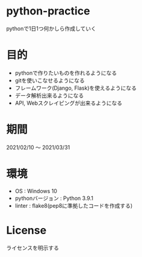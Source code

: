 # python-practice

pythonで1日1つ何かしら作成していく

# 目的

- pythonで作りたいものを作れるようになる
- gitを使いこなせるようになる
- フレームワーク(Django, Flask)を使えるようになる
- データ解析出来るようになる
- API, Webスクレイピングが出来るようになる

# 期間

2021/02/10 ～ 2021/03/31

# 環境

- OS : Windows 10
- pythonバージョン : Python 3.9.1
- linter : flake8(pep8に準拠したコードを作成する)

# License
ライセンスを明示する
